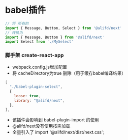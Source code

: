 # babel插件
```jsx
// 将 所有的
import { Message, Button, Select } from '@alifd/next' 
// 转换为 
import { Message, Button } from '@alifd/next' 
import Select from './MySelect'
```

### 脚手架 create-react-app
- webpack.config.js增加配置 
- 将 cacheDirectory为true 删除（用于缓存babel编译结果）
```js
[
  "./babel-plugin-select",
  {
    loose: true,
    library: "@alifd/next",
  },
],
```

- 该插件会影响到 babel-plugin-import 的使用
- @alifd/next没有使用按需加载
- 全量引入了 import '@alifd/next/dist/next.css';